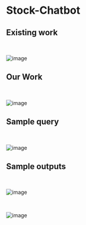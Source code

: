 # Stock-Chatbot

<h2>Existing work</h2>

<br>

![image](https://github.com/user-attachments/assets/83c4567e-a06f-4672-92ef-bc09a4381f74)

<h2>Our Work</h2>
<br>
  
![image](https://github.com/user-attachments/assets/26b85043-125f-42e4-a2b1-fde3730d8689)

<h2>Sample query</h2>
<br>

![image](https://github.com/user-attachments/assets/bac4ea4f-98b5-433c-8f88-9ae9db26eae4)

<h2>Sample outputs</h2>
<br>

![image](https://github.com/user-attachments/assets/d1888b5d-4411-4306-8f83-cb1b0994d44b)

<br>

![image](https://github.com/user-attachments/assets/4f211ce2-2633-46c5-bf58-ac46bf62ab02)








